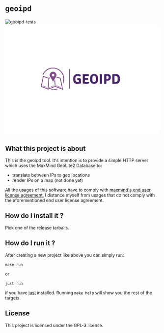 # ```geoipd```

![geoipd-tests](https://github.com/4thel00z/geoipd/workflows/Test/badge.svg)
![geoipd-logo](https://github.com/4thel00z/geoipd/raw/assets/logo.png)

## What this project is about

This is the geoipd tool.
It's intention is to provide a simple HTTP server which uses the MaxMind GeoLite2 Database to:

- translate between IPs to geo locations
- render IPs on a map (not done yet)

All the usages of this software have to comply with [maxmind's end user license agreement.](https://www.maxmind.com/en/end-user-license-agreement) 
I distance myself from usages that do not comply with the aforementioned end user license agreement.

## How do I install it ?

Pick one of the release tarballs.

## How do I run it ?

After creating a new project like above you can simply run:

```
make run
```

or

```
just run
```

if you have [just](https://github.com/casey/just) installed.
Running `make help` will show you the rest of the targets.

## License

This project is licensed under the GPL-3 license.
